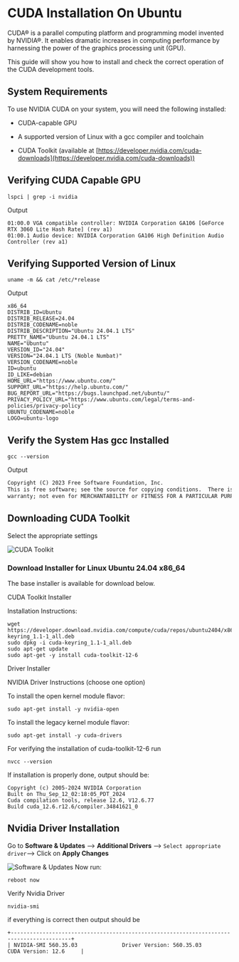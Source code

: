 # CUDA Installation On Ubuntu
CUDA®  is a parallel computing platform and programming model invented by NVIDIA®. It enables dramatic increases in computing performance by harnessing the power of the graphics processing unit (GPU).

This guide will show you how to install and check the correct operation of the CUDA development tools.

## System Requirements
To use NVIDIA CUDA on your system, you will need the following installed:

-   CUDA-capable GPU
    
-   A supported version of Linux with a gcc compiler and toolchain
    
-   CUDA Toolkit (available at  [https://developer.nvidia.com/cuda-downloads](https://developer.nvidia.com/cuda-downloads))

## Verifying CUDA Capable GPU

```
lspci | grep -i nvidia
```
Output
```
01:00.0 VGA compatible controller: NVIDIA Corporation GA106 [GeForce RTX 3060 Lite Hash Rate] (rev a1)
01:00.1 Audio device: NVIDIA Corporation GA106 High Definition Audio Controller (rev a1)
```
## Verifying Supported Version of Linux

```
uname -m && cat /etc/*release
```
Output
```
x86_64
DISTRIB_ID=Ubuntu
DISTRIB_RELEASE=24.04
DISTRIB_CODENAME=noble
DISTRIB_DESCRIPTION="Ubuntu 24.04.1 LTS"
PRETTY_NAME="Ubuntu 24.04.1 LTS"
NAME="Ubuntu"
VERSION_ID="24.04"
VERSION="24.04.1 LTS (Noble Numbat)"
VERSION_CODENAME=noble
ID=ubuntu
ID_LIKE=debian
HOME_URL="https://www.ubuntu.com/"
SUPPORT_URL="https://help.ubuntu.com/"
BUG_REPORT_URL="https://bugs.launchpad.net/ubuntu/"
PRIVACY_POLICY_URL="https://www.ubuntu.com/legal/terms-and-policies/privacy-policy"
UBUNTU_CODENAME=noble
LOGO=ubuntu-logo
```
## Verify the System Has gcc Installed
```
gcc --version
```
Output
```gcc (Ubuntu 13.2.0-23ubuntu4) 13.2.0
Copyright (C) 2023 Free Software Foundation, Inc.
This is free software; see the source for copying conditions.  There is NO
warranty; not even for MERCHANTABILITY or FITNESS FOR A PARTICULAR PURPOSE.
```
## Downloading CUDA Toolkit
Select the appropriate settings

![CUDA Toolkit](https://drive.google.com/file/d/1dKsbDV2E6iNrVcCdUd9y7AvQaxlCF4Nu/view?usp=drive_link)

### Download Installer for Linux Ubuntu 24.04 x86_64

The base installer is available for download below.

CUDA Toolkit Installer

Installation Instructions:

```
wget https://developer.download.nvidia.com/compute/cuda/repos/ubuntu2404/x86_64/cuda-keyring_1.1-1_all.deb
sudo dpkg -i cuda-keyring_1.1-1_all.deb
sudo apt-get update
sudo apt-get -y install cuda-toolkit-12-6
```

Driver Installer

NVIDIA Driver Instructions (choose one option)

To install the open kernel module flavor:

```
sudo apt-get install -y nvidia-open
```

To install the legacy kernel module flavor:

```
sudo apt-get install -y cuda-drivers
```

For verifying the installation of cuda-toolkit-12-6 run

```
nvcc --version
```
If installation is properly done, output should be:
```nvcc: NVIDIA (R) Cuda compiler driver
Copyright (c) 2005-2024 NVIDIA Corporation
Built on Thu_Sep_12_02:18:05_PDT_2024
Cuda compilation tools, release 12.6, V12.6.77
Build cuda_12.6.r12.6/compiler.34841621_0
```
## Nvidia Driver Installation

Go to **Software & Updates** --> **Additional Drivers** --> ``Select appropriate driver``--> Click on **Apply Changes**

![Software & Updates](https://drive.google.com/file/d/1e5tcQi1aPzWmyFqDMsZs7EAOizj7fexV/view?usp=drive_link)
Now run:
```
reboot now
```
Verify Nvidia Driver
```
nvidia-smi
```
if everything is correct then output should be
```
+-----------------------------------------------------------------------------------------+
| NVIDIA-SMI 560.35.03              Driver Version: 560.35.03      CUDA Version: 12.6     |

```

